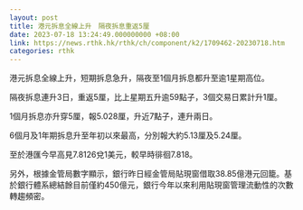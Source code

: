 ```yaml
---
layout: post
title: 港元拆息全線上升　隔夜拆息重返5厘
date: 2023-07-18 13:24:49.000000000 +08:00
link: https://news.rthk.hk/rthk/ch/component/k2/1709462-20230718.htm
categories: rthk
---
```


港元拆息全線上升，短期拆息急升，隔夜至1個月拆息都升至逾1星期高位。

隔夜拆息連升3日，重返5厘，比上星期五升逾59點子，3個交易日累計升1厘。

1個月拆息亦升穿5厘，報5.028厘，升近7點子，連升兩日。

6個月及1年期拆息升至年初以來最高，分別報大約5.13厘及5.24厘。

至於港匯今早高見7.8126兌1美元，較早時徘徊7.818。

另外，根據金管局數字顯示，銀行昨日經金管局貼現窗借取38.85億港元回籠。基於銀行體系總結餘目前僅約450億元，銀行今年以來利用貼現窗管理流動性的次數轉趨頻密。
